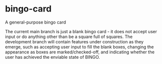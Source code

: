 # bingo-card
A general-purpose bingo card

The current main branch is just a blank bingo card - it does not accept user input or do anything other than be a square full of squares. The development branch will contain features under construction as they emerge, such as accepting user input to fill the blank boxes, changing the appearance as boxes are marked/checked-off, and indicating whether the user has achieved the enviable state of BINGO.